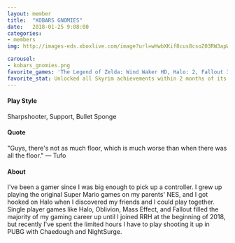 ```yaml
---
layout: member
title:  "KOBARS GNOMIES"
date:   2018-01-25 9:08:00
categories:
- members
img: http://images-eds.xboxlive.com/image?url=wHwbXKif8cus8csoZ03RW3apWESZjav65Yncai8aRmVbSlZ3zqRpg1sdxEje_JmFWHpzeOR650aScdaW8LMZ6ZSIZgNPbUlCASP7doYczIVeopyXycdReqtXAlrAOU.lxcFbCCjsIwMakoyI7UgOGfmjBZnDnVXqH74eaMylmnU-&format=png

carousel:
- kobars_gnomies.png
favorite_games: 'The Legend of Zelda: Wind Waker HD, Halo: 2, Fallout 3, Super Mario Bros. 3'
favorite_stat: Unlocked all Skyrim achievements within 2 months of its release
---
```

#### Play Style
Sharpshooter, Support, Bullet Sponge

#### Quote
"Guys, there's not as much floor, which is much worse than when there was all the floor." &mdash; Tufo

#### About
I've been a gamer since I was big enough to pick up a controller. I grew up playing the original Super Mario games on my parents' NES, and I got hooked on Halo when I discovered my friends and I could play together. Single player games like Halo, Oblivion, Mass Effect, and Fallout filled the majority of my gaming career up until I joined RRH at the beginning of 2018, but recently I've spent the limited hours I have to play shooting it up in PUBG with Chaedough and NightSurge.
